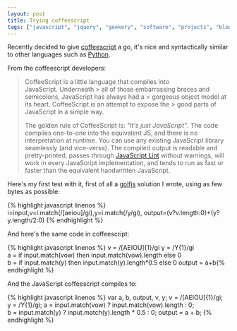 ```yaml
---
layout: post
title: Trying coffeescript
tags: ["javascript", "jquery", "geekery", "software", "projects", "blog"]
---
```


Recently decided to give <a href="http://jashkenas.github.com/coffee-script/" target="_blank">coffeescript</a> a go, it's nice and syntactically similar to other languages such as <a href="http://www.python.org/" target="_blank">Python</a>.

<!-- more -->

From the coffeescript developers:

> CoffeeScript is a little language that compiles into JavaScript. Underneath > all of those embarrassing braces and semicolons, JavaScript has always had a > gorgeous object model at its heart. CoffeeScript is an attempt to expose the > good parts of JavaScript in a simple way.
>
> The golden rule of CoffeeScript is: <em>"It's just JavaScript"</em>. The code compiles one-to-one into the equivalent JS, and there is no interpretation at runtime. You can use any existing JavaScript library seamlessly (and vice-versa). The compiled output is readable and pretty-printed, passes through <a href="http://www.javascriptlint.com/" target="_blank">JavaScript Lint</a> without warnings, will work in every JavaScript implementation, and tends to run as fast or faster than the equivalent handwritten JavaScript.

Here's my first test with it, first of all a [golfjs](http://golfjs.com) solution I wrote, using as few bytes as possible:

{% highlight javascript linenos %}
i=input,v=i.match(/[aeiou]/gi),y=i.match(/y/gi),
output=(v?v.length:0)+(y?y.length/2:0)
{% endhighlight %}

And here's the same code in coffeescript:

{% highlight javascript linenos %}
v = /[AEIOU]{1}/gi
y = /Y{1}/gi
a = if input.match(vow) then input.match(vow).length else 0
b = if input.match(y) then input.match(y).length*0.5 else 0
output = a+b​
{% endhighlight %}

And the JavaScript coffeescript compiles to:

{% highlight javascript linenos %}
var a, b, output, v, y;
v = /[AEIOU]{1}/gi;
y = /Y{1}/gi;
a = input.match(vow) ? input.match(vow).length : 0;
b = input.match(y) ? input.match(y).length * 0.5 : 0;
output = a + b;
{% endhighlight %}
